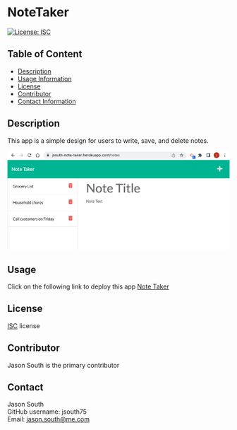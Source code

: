 # NoteTaker

[![License: ISC](https://img.shields.io/badge/License-ISC-blue.svg)](https://opensource.org/licenses/ISC)

## Table of Content
- [Description](#description)
- [Usage Information](#usage)
- [License](#license)
- [Contributor](#contributor)
- [Contact Information](#contact)

## Description

This app is a simple design for users to write, save, and delete notes.   

<img src="./public/assets/Note_Taker_screenshot.png">

## Usage

Click on the following link to deploy this app 
<a href="https://jsouth-note-taker.herokuapp.com/" title="NoteTaker_app">Note Taker</a>

## License

[ISC](https://choosealicense.com/licenses/isc/) license

## Contributor

Jason South is the primary contributor

## Contact
Jason South <br/>
GitHub username: jsouth75 <br/>
Email: jason.south@me.com

